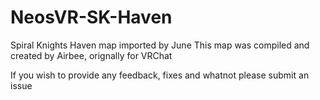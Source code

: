 # NeosVR-SK-Haven
Spiral Knights Haven map imported by June
This map was compiled and created by Airbee, orignally for VRChat

If you wish to provide any feedback, fixes and whatnot please submit an issue
